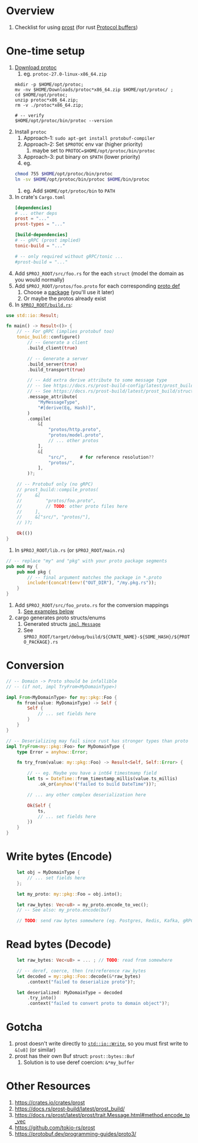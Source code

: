 # Overview
1. Checklist for using [prost](https://crates.io/crates/prost) (for rust [Protocol buffers](https://protobuf.dev/))


# One-time setup
1. [Download protoc](https://github.com/protocolbuffers/protobuf/releases/)
    1. eg. `protoc-27.0-linux-x86_64.zip`
    ```
    mkdir -p $HOME/opt/protoc;
    mv -nv $HOME/Downloads/protoc*x86_64.zip $HOME/opt/protoc/ ;
    cd $HOME/opt/protoc;
    unzip protoc*x86_64.zip;
    rm -v ./protoc*x86_64.zip;

    # -- verify
    $HOME/opt/protoc/bin/protoc --version
    ```
1. Install `protoc`
    1. Approach-1:
        `sudo apt-get install protobuf-compiler`
    1. Approach-2: Set `$PROTOC` env var (higher priority)
        1. maybe set to `PROTOC=$HOME/opt/protoc/bin/protoc`
    1. Approach-3: put binary on `$PATH` (lower priority)
    1. eg.
    ```bash
    chmod 755 $HOME/opt/protoc/bin/protoc
    ln -sv $HOME/opt/protoc/bin/protoc $HOME/bin/protoc
    ```
    1. eg. Add `$HOME/opt/protoc/bin` to `PATH`
1. In crate's `Cargo.toml`
    ```toml
    [dependencies]
    # ... other deps
    prost = "..."
    prost-types = "..."

    [build-dependencies]
    # -- gRPC (prost implied)
    tonic-build = "..."

    # -- only required without gRPC/tonic ...
    #prost-build = "..."
    ```
1. Add `$PROJ_ROOT/src/foo.rs` for the each `struct` (model the domain as you would normally)
1. Add `$PROJ_ROOT/protos/foo.proto` for each corresponding [proto def](https://protobuf.dev/programming-guides/proto3/)
    1. Choose a [package](https://protobuf.dev/programming-guides/proto3/#packages) (you'll use it later)
    1. Or maybe the protos already exist
1. In [`$PROJ_ROOT/build.rs`](https://docs.rs/prost-build/latest/prost_build/):
```rs
use std::io::Result;

fn main() -> Result<()> {
    // -- For gRPC (implies protobuf too)
    tonic_build::configure()
        // -- Generate a client
        .build_client(true)

        // -- Generate a server
        .build_server(true)
        .build_transport(true)

        // -- Add extra derive attribute to some message type
        // -- See https://docs.rs/prost-build-config/latest/prost_build_config/
        // -- See https://docs.rs/prost-build/latest/prost_build/struct.Config.html#method.message_attribute
        .message_attribute(
            "MyMessageType",
            "#[derive(Eq, Hash)]",
        )
        .compile(
            &[
                "protos/http.proto",
                "protos/model.proto",
                // ... other protos
            ],
            &[
                "src/",     # for reference resolution??
                "protos/",
            ],
        )?;

    // -- Protobuf only (no gRPC)
    // prost_build::compile_protos(
    //     &[
    //         "protos/foo.proto",
    //         // TODO: other proto files here
    //     ],
    //     &["src/", "protos/"],
    // )?;

    Ok(())
}
```
1. In `$PROJ_ROOT/lib.rs` (or `$PROJ_ROOT/main.rs`)
```rs
// -- replace "my" and "pkg" with your proto package segments
pub mod my {
    pub mod pkg {
        // -- final argument matches the package in *.proto
        include!(concat!(env!("OUT_DIR"), "/my.pkg.rs"));
    }
}
```
1. Add `$PROJ_ROOT/src/foo_proto.rs` for the conversion mappings
    1. [See examples below](https://github.com/wcarmon/docs/blob/main/rust/protobuf.md#conversion)
1. cargo generates proto structs/enums
    1. Generated structs [`impl Message`](https://docs.rs/prost/latest/prost/trait.Message.html)
    1. See `$PROJ_ROOT/target/debug/build/${CRATE_NAME}-${SOME_HASH}/${PROTO_PACKAGE}.rs`


# Conversion
```rust
// -- Domain -> Proto should be infallible
// -- (if not, impl TryFrom<MyDomainType>)

impl From<MyDomainType> for my::pkg::Foo {
    fn from(value: MyDomainType) -> Self {
        Self {
            // ... set fields here
        }
    }
}

// -- Deserializing may fail since rust has stronger types than proto
impl TryFrom<my::pkg::Foo> for MyDomainType {
    type Error = anyhow::Error;

    fn try_from(value: my::pkg::Foo) -> Result<Self, Self::Error> {

        // -- eg. Maybe you have a int64 timestmamp field
        let ts = DateTime::from_timestamp_millis(value.ts_millis)
            .ok_or(anyhow!("failed to build DateTime"))?;

        // ... any other complex deserialization here

        Ok(Self {
            ts,
            // ... set fields here
        })
    }
}
```


# Write bytes (Encode)
```rust
    let obj = MyDomainType {
        // ... set fields here
    };

    let my_proto: my::pkg::Foo = obj.into();

    let raw_bytes: Vec<u8> = my_proto.encode_to_vec();
    // -- See also: my_proto.encode(buf)

    // TODO: send raw bytes somewhere (eg. Postgres, Redis, Kafka, gRPC, Hazelcast)
```

# Read bytes (Decode)
```rust
    let raw_bytes: Vec<u8> = ... ; // TODO: read from somewhere

    // -- deref, coerce, then (re)reference raw_bytes
    let decoded = my::pkg::Foo::decode(&*raw_bytes)
        .context("failed to deserialize proto")?;

    let deserialized: MyDomainType = decoded
        .try_into()
        .context("failed to convert proto to domain object")?;
```

# Gotcha
1. prost doesn't write directly to [`std::io::Write`](./io.file.md), so you must first write to `&[u8]` (or similar)
1. prost has their own Buf struct: `prost::bytes::Buf`
    1. Solution is to use deref coercion: `&*my_buffer`


# Other Resources
1. https://crates.io/crates/prost
1. https://docs.rs/prost-build/latest/prost_build/
1. https://docs.rs/prost/latest/prost/trait.Message.html#method.encode_to_vec
1. https://github.com/tokio-rs/prost
1. https://protobuf.dev/programming-guides/proto3/
